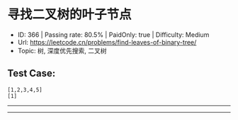 # 寻找二叉树的叶子节点                                                    

* ID: 366     | Passing rate: 80.5% | PaidOnly: true   | Difficulty: Medium
* Url: https://leetcode.cn/problems/find-leaves-of-binary-tree/
* Topic: 树, 深度优先搜索, 二叉树

## Test Case:

```
[1,2,3,4,5]
[1]
```

---


---